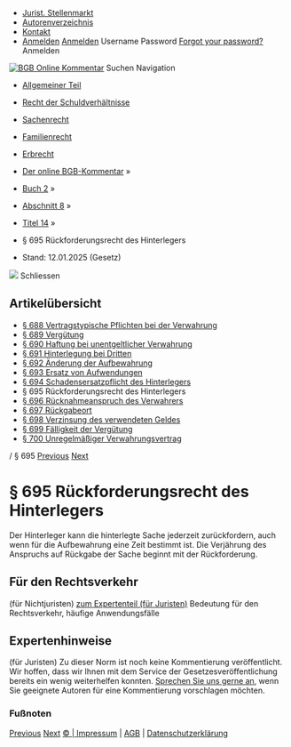   * [Jurist. Stellenmarkt](https://bgb.kommentar.de/Buch-2/Abschnitt-8/Titel-14/</job-board> "Jurist. Stellenmarkt")
  * [Autorenverzeichnis](https://bgb.kommentar.de/Buch-2/Abschnitt-8/Titel-14/</Autorenverzeichnis> "Autorenverzeichnis")
  * [Kontakt](https://bgb.kommentar.de/Buch-2/Abschnitt-8/Titel-14/</Kontakt>)
  * [Anmelden](https://bgb.kommentar.de/Buch-2/Abschnitt-8/Titel-14/<#login> "show login form") [Anmelden](https://bgb.kommentar.de/Buch-2/Abschnitt-8/Titel-14/<#> "hide login form") Username Password
[Forgot your password?](https://bgb.kommentar.de/Buch-2/Abschnitt-8/Titel-14/</user/forgotpassword>) Anmelden 


[![BGB Online Kommentar](https://bgb.kommentar.de/extension/bgb/design/bgb/images/logo.png)](https://bgb.kommentar.de/Buch-2/Abschnitt-8/Titel-14/</> "BGB Online Kommentar")
Suchen
Navigation
  * [Allgemeiner Teil](https://bgb.kommentar.de/Buch-2/Abschnitt-8/Titel-14/</Buch-1>)
  * [Recht der Schuldverhältnisse](https://bgb.kommentar.de/Buch-2/Abschnitt-8/Titel-14/</Buch-2>)
  * [Sachenrecht](https://bgb.kommentar.de/Buch-2/Abschnitt-8/Titel-14/</Buch-3>)
  * [Familienrecht](https://bgb.kommentar.de/Buch-2/Abschnitt-8/Titel-14/</Buch-4>)
  * [Erbrecht](https://bgb.kommentar.de/Buch-2/Abschnitt-8/Titel-14/</Buch-5>)


  * [Der online BGB-Kommentar](https://bgb.kommentar.de/Buch-2/Abschnitt-8/Titel-14/</>) »
  * [Buch 2](https://bgb.kommentar.de/Buch-2/Abschnitt-8/Titel-14/</Buch-2>) »
  * [Abschnitt 8](https://bgb.kommentar.de/Buch-2/Abschnitt-8/Titel-14/</Buch-2/Abschnitt-8>) »
  * [Titel 14](https://bgb.kommentar.de/Buch-2/Abschnitt-8/Titel-14/</Buch-2/Abschnitt-8/Titel-14>) »
  * § 695 Rückforderungsrecht des Hinterlegers 
  * Stand: 12.01.2025 (Gesetz) 


![](https://vg01.met.vgwort.de/na/1c9909529ead4f509072c06d9081a7d5)
Schliessen 
## Artikelübersicht
  * [ § 688 Vertragstypische Pflichten bei der Verwahrung ](https://bgb.kommentar.de/Buch-2/Abschnitt-8/Titel-14/</Buch-2/Abschnitt-8/Titel-14/Vertragstypische-Pflichten-bei-der-Verwahrung>)
  * [ § 689 Vergütung ](https://bgb.kommentar.de/Buch-2/Abschnitt-8/Titel-14/</Buch-2/Abschnitt-8/Titel-14/Verguetung>)
  * [ § 690 Haftung bei unentgeltlicher Verwahrung ](https://bgb.kommentar.de/Buch-2/Abschnitt-8/Titel-14/</Buch-2/Abschnitt-8/Titel-14/Haftung-bei-unentgeltlicher-Verwahrung>)
  * [ § 691 Hinterlegung bei Dritten ](https://bgb.kommentar.de/Buch-2/Abschnitt-8/Titel-14/</Buch-2/Abschnitt-8/Titel-14/Hinterlegung-bei-Dritten>)
  * [ § 692 Änderung der Aufbewahrung ](https://bgb.kommentar.de/Buch-2/Abschnitt-8/Titel-14/</Buch-2/Abschnitt-8/Titel-14/Aenderung-der-Aufbewahrung>)
  * [ § 693 Ersatz von Aufwendungen ](https://bgb.kommentar.de/Buch-2/Abschnitt-8/Titel-14/</Buch-2/Abschnitt-8/Titel-14/Ersatz-von-Aufwendungen>)
  * [ § 694 Schadensersatzpflicht des Hinterlegers ](https://bgb.kommentar.de/Buch-2/Abschnitt-8/Titel-14/</Buch-2/Abschnitt-8/Titel-14/Schadensersatzpflicht-des-Hinterlegers>)
  * § 695 Rückforderungsrecht des Hinterlegers 
  * [ § 696 Rücknahmeanspruch des Verwahrers ](https://bgb.kommentar.de/Buch-2/Abschnitt-8/Titel-14/</Buch-2/Abschnitt-8/Titel-14/Ruecknahmeanspruch-des-Verwahrers>)
  * [ § 697 Rückgabeort ](https://bgb.kommentar.de/Buch-2/Abschnitt-8/Titel-14/</Buch-2/Abschnitt-8/Titel-14/Rueckgabeort>)
  * [ § 698 Verzinsung des verwendeten Geldes ](https://bgb.kommentar.de/Buch-2/Abschnitt-8/Titel-14/</Buch-2/Abschnitt-8/Titel-14/Verzinsung-des-verwendeten-Geldes>)
  * [ § 699 Fälligkeit der Vergütung ](https://bgb.kommentar.de/Buch-2/Abschnitt-8/Titel-14/</Buch-2/Abschnitt-8/Titel-14/Faelligkeit-der-Verguetung>)
  * [ § 700 Unregelmäßiger Verwahrungsvertrag ](https://bgb.kommentar.de/Buch-2/Abschnitt-8/Titel-14/</Buch-2/Abschnitt-8/Titel-14/Unregelmaessiger-Verwahrungsvertrag>)


/ § 695 
[Previous](https://bgb.kommentar.de/Buch-2/Abschnitt-8/Titel-14/</Buch-2/Abschnitt-8/Titel-14/Schadensersatzpflicht-des-Hinterlegers> "§ 694 Schadensersatzpflicht des Hinterlegers") [Next](https://bgb.kommentar.de/Buch-2/Abschnitt-8/Titel-14/</Buch-2/Abschnitt-8/Titel-14/Ruecknahmeanspruch-des-Verwahrers> "§ 696 Rücknahmeanspruch des Verwahrers")
# § 695 Rückforderungsrecht des Hinterlegers
Der Hinterleger kann die hinterlegte Sache jederzeit zurückfordern, auch wenn für die Aufbewahrung eine Zeit bestimmt ist. Die Verjährung des Anspruchs auf Rückgabe der Sache beginnt mit der Rückforderung.
## Für den Rechtsverkehr 
(für Nichtjuristen)
[zum Expertenteil (für Juristen)](https://bgb.kommentar.de/Buch-2/Abschnitt-8/Titel-14/<#expertenhinweise>)
Bedeutung für den Rechtsverkehr, häufige Anwendungsfälle
## Expertenhinweise
(für Juristen)
Zu dieser Norm ist noch keine Kommentierung veröffentlicht. Wir hoffen, dass wir Ihnen mit dem Service der Gesetzesveröffentlichung bereits ein wenig weiterhelfen konnten. [Sprechen Sie uns gerne an](https://bgb.kommentar.de/Buch-2/Abschnitt-8/Titel-14/</Kontakt>), wenn Sie geeignete Autoren für eine Kommentierung vorschlagen möchten. 
### Fußnoten
[Previous](https://bgb.kommentar.de/Buch-2/Abschnitt-8/Titel-14/</Buch-2/Abschnitt-8/Titel-14/Schadensersatzpflicht-des-Hinterlegers> "§ 694 Schadensersatzpflicht des Hinterlegers") [Next](https://bgb.kommentar.de/Buch-2/Abschnitt-8/Titel-14/</Buch-2/Abschnitt-8/Titel-14/Ruecknahmeanspruch-des-Verwahrers> "§ 696 Rücknahmeanspruch des Verwahrers")
[© | Impressum](https://bgb.kommentar.de/Buch-2/Abschnitt-8/Titel-14/</Kontakt>) | [AGB](https://bgb.kommentar.de/Buch-2/Abschnitt-8/Titel-14/</AGB>) | [Datenschutzerklärung](https://bgb.kommentar.de/Buch-2/Abschnitt-8/Titel-14/</Datenschutzerklaerung-fuer-Leser>)
